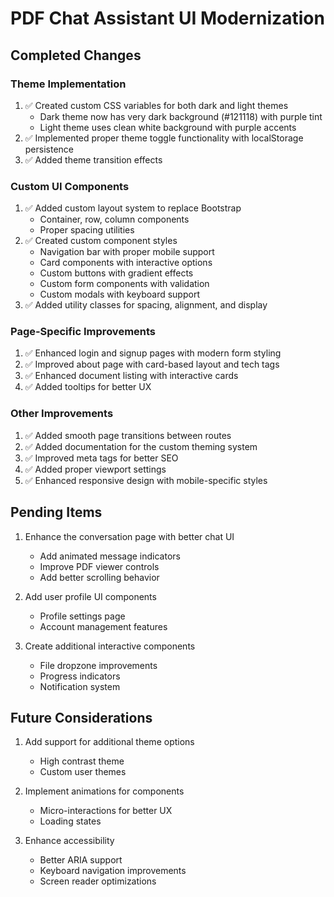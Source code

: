 # PDF Chat Assistant UI Modernization

## Completed Changes

### Theme Implementation
1. ✅ Created custom CSS variables for both dark and light themes
   - Dark theme now has very dark background (#121118) with purple tint
   - Light theme uses clean white background with purple accents
2. ✅ Implemented proper theme toggle functionality with localStorage persistence
3. ✅ Added theme transition effects

### Custom UI Components
1. ✅ Added custom layout system to replace Bootstrap
   - Container, row, column components
   - Proper spacing utilities
2. ✅ Created custom component styles
   - Navigation bar with proper mobile support
   - Card components with interactive options
   - Custom buttons with gradient effects
   - Custom form components with validation
   - Custom modals with keyboard support
3. ✅ Added utility classes for spacing, alignment, and display

### Page-Specific Improvements
1. ✅ Enhanced login and signup pages with modern form styling
2. ✅ Improved about page with card-based layout and tech tags
3. ✅ Enhanced document listing with interactive cards
4. ✅ Added tooltips for better UX

### Other Improvements
1. ✅ Added smooth page transitions between routes
2. ✅ Added documentation for the custom theming system
3. ✅ Improved meta tags for better SEO
4. ✅ Added proper viewport settings
5. ✅ Enhanced responsive design with mobile-specific styles

## Pending Items

1. Enhance the conversation page with better chat UI
   - Add animated message indicators
   - Improve PDF viewer controls
   - Add better scrolling behavior

2. Add user profile UI components
   - Profile settings page
   - Account management features

3. Create additional interactive components
   - File dropzone improvements
   - Progress indicators
   - Notification system

## Future Considerations

1. Add support for additional theme options
   - High contrast theme
   - Custom user themes

2. Implement animations for components
   - Micro-interactions for better UX
   - Loading states

3. Enhance accessibility
   - Better ARIA support
   - Keyboard navigation improvements
   - Screen reader optimizations

